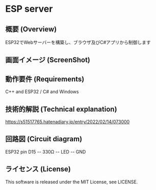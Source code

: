 # ESP server

## 概要 (Overview)

ESP32でWebサーバーを構築し、ブラウザ及びC#アプリから制御します

## 画面イメージ (ScreenShot)


## 動作要件 (Requirements)

C++ and ESP32 / C# and Windows

## 技術的解説 (Technical explanation)
https://s51517765.hatenadiary.jp/entry/2022/02/14/073000

## 回路図 (Circuit diagram)

ESP32 pin D15 -- 330Ω -- LED -- GND

## ライセンス (License)

This software is released under the MIT License, see LICENSE.

